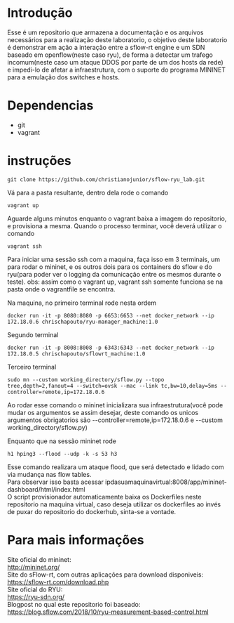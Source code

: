 # Introdução
Esse é um repositorio que armazena a documentação e os arquivos necessários para a realização deste laboratorio, o objetivo deste laboratorio é demonstrar em ação a interação entre a sflow-rt engine e um SDN baseado em openflow(neste caso ryu), de forma a detectar um trafego incomum(neste caso um ataque DDOS por parte de um dos hosts da rede) e impedi-lo de afetar a infraestrutura, com o suporte do programa MININET para a emulação dos switches e hosts.

# Dependencias
- git
- vagrant

# instruções

```
git clone https://github.com/christianojunior/sflow-ryu_lab.git
```
Vá para a pasta resultante, dentro dela rode o comando
```
vagrant up
```
Aguarde alguns minutos enquanto o vagrant baixa a imagem do repositorio, e provisiona a mesma.
Quando o processo terminar, você deverá utilizar o comando 
```
vagrant ssh
```
Para iniciar uma sessão ssh com a maquina, faça isso em 3 terminais, um para rodar o mininet, e os outros dois para os containers do sflow e do ryu(para poder ver o logging da comunicação entre os mesmos durante o teste).
obs: assim como o vagrant up, vagrant ssh somente funciona se na pasta onde o vagrantfile se encontra.

Na maquina, no primeiro terminal rode nesta ordem
```
docker run -it -p 8080:8080 -p 6653:6653 --net docker_network --ip 172.18.0.6 chrischapouto/ryu-manager_machine:1.0
```
Segundo terminal
```
docker run -it -p 8008:8008 -p 6343:6343 --net docker_network --ip 172.18.0.5 chrischapouto/sflowrt_machine:1.0
```
Terceiro terminal
```
sudo mn --custom working_directory/sflow.py --topo tree,depth=2,fanout=4 --switch=ovsk --mac --link tc,bw=10,delay=5ms --controller=remote,ip=172.18.0.6
```
Ao rodar esse comando o mininet inicializara sua infraestrutura(você pode mudar os argumentos se assim desejar, deste comando os unicos argumentos obrigatorios são  --controller=remote,ip=172.18.0.6 e --custom working_directory/sflow.py)

Enquanto que na sessão mininet rode 
```
h1 hping3 --flood --udp -k -s 53 h3
```
Esse comando realizara um ataque flood, que será detectado e lidado com via mudança nas flow tables.  
Para observar isso basta acessar ipdasuamaquinavirtual:8008/app/mininet-dashboard/html/index.html  
O script provisionador automaticamente baixa os Dockerfiles neste repositorio na maquina virtual, caso deseja utilizar os dockerfiles ao invés de puxar do repositorio do dockerhub, sinta-se a vontade.
# Para mais informações

Site oficial do mininet:  
http://mininet.org/  
Site do sFlow-rt, com outras aplicações para download disponiveis:  
https://sflow-rt.com/download.php  
Site oficial do RYU:  
https://ryu-sdn.org/  
Blogpost no qual este repositorio foi baseado:  
https://blog.sflow.com/2018/10/ryu-measurement-based-control.html  
